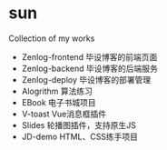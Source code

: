 # sun
Collection of my works


- Zenlog-frontend 毕设博客的前端页面 
- Zenlog-backend  毕设博客的后端服务
- Zenlog-deploy   毕设博客的部署管理
- Alogrithm       算法练习
- EBook           电子书城项目
- V-toast         Vue消息框插件
- Slides          轮播图插件，支持原生JS
- JD-demo         HTML、CSS练手项目